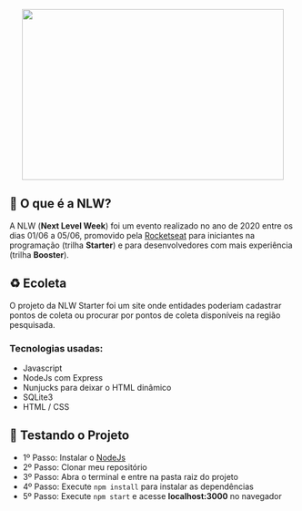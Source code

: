 <p align="center">
  <img width="460" height="300" src="https://raw.githubusercontent.com/Felipeln/NLW-Starter/8e1d2610b793e87b61dbd61b07b77716c23fda21/_github/logo.svg">
</p>
 
 <h2>🚀 O que é a NLW?</h2>
 <p>A NLW (<strong>Next Level Week</strong>) foi um evento realizado no ano de 2020 entre os dias 01/06 a 05/06, promovido pela <a href="https://www.youtube.com/rocketseat">Rocketseat</a> para iniciantes na programação (trilha <strong>Starter</strong>) e para desenvolvedores com mais experiência (trilha <strong>Booster</strong>).</p>
 
 <h2>♻ Ecoleta</h2>
 <p>O projeto da NLW Starter foi um site onde entidades poderiam cadastrar pontos de coleta ou procurar por pontos de coleta disponíveis na região pesquisada.</p>
 <h3>Tecnologias usadas:</h3>
 <ul>
  <li>Javascript</li>
  <li>NodeJs com Express</li>
  <li>Nunjucks para deixar o HTML dinâmico</li>
  <li>SQLite3</li>
  <li>HTML / CSS</li>
 </ul>
 
 <h2>🏁 Testando o Projeto</h2>
 <ul>
 <li>1º Passo: Instalar o <a href="https://nodejs.org/en/download/">NodeJs</a></li>
 <li>2º Passo: Clonar meu repositório</li>
 <li>3º Passo: Abra o terminal e entre na pasta raiz do projeto</li>
 <li>4º Passo: Execute <code>npm install</code> para instalar as dependências</li>
 <li>5º Passo: Execute <code>npm start</code> e acesse <strong>localhost:3000</strong> no navegador</li>
 </ul>
